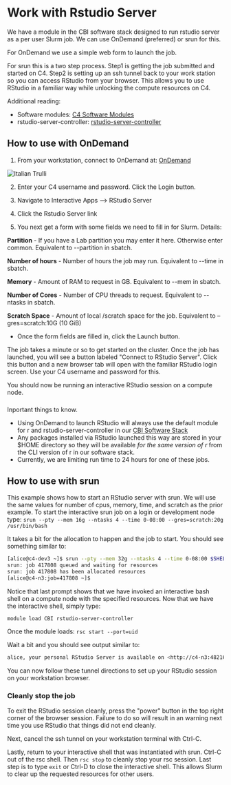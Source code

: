 # Work with Rstudio Server

We have a module in the CBI software stack designed to run rstudio server as a per user Slurm job. We can use OnDemand (preferred) or srun for this. 

For OnDemand we use a simple web form to launch the job.

For srun this is a two step process. Step1 is getting the job submitted and started on C4. Step2 is setting up an ssh tunnel back to your work station so you can access RStudio from your browser. This allows you to use RStudio in a familiar way while unlocking the compute resources on C4.

Additional reading:

- Software modules: <a href="https://www.c4.ucsf.edu/software/software-modules.html">C4 Software Modules</a>
- rstudio-server-controller: <a href="https://github.com/UCSF-CBI/rstudio-server-controller">rstudio-server-controller</a>

## How to use with OnDemand

1. From your workstation, connect to OnDemand at: <a href="https://c4-ondemand1.ucsf.edu">OnDemand</a>

<img src="pic_trulli.jpg" alt="Italian Trulli">

2. Enter your C4 username and password. Click the Login button.
3. Navigate to Interactive Apps --> RStudio Server



4. Click the Rstudio Server link
5. You next get a form with some fields we need to fill in for Slurm. Details:


**Partition** - If you have a Lab partition you may enter it here. Otherwise enter common. Equivalent to --partition in sbatch.

**Number of hours** - Number of hours the job may run. Equivalent to --time in sbatch.

**Memory** - Amount of RAM to request in GB. Equivalent to --mem in sbatch.

**Number of Cores** - Number of CPU threads to request. Equivalent to --ntasks in sbatch.

**Scratch Space** - Amount of local /scratch space for the job. Equivalent to –gres=scratch:10G (10 GiB)


- Once the form fields are filled in, click the Launch button.

The job takes a minute or so to get started on the cluster. Once the job has launched, you will see a button labeled "Connect to RStudio Server". Click this button and a new browser tab will open with the familiar RStudio login screen. Use your C4 username and password for this.

You should now be running an interactive RStudio session on a compute node. 

<div class="alert alert-warning" role="alert" style="margin-top: 3ex">
Inportant things to know.
</div>

- Using OnDemand to launch RStudio will always use the default module for r and rstudio-server-controller in our <a href="https://www.c4.ucsf.edu/software/software-modules.html">CBI Software Stack</a>
- Any packages installed via RStudio launched this way are stored in your $HOME directory so they will be available *for the same version of r* from the CLI version of r in our software stack.
- Currently, we are limiting run time to 24 hours for one of these jobs.

## How to use with srun

This example shows how to start an RStudio server with srun. We will use the same values for number of cpus, memory, time, and scratch as the prior example. To start the interactive srun job on a login or development node type:
`srun --pty --mem 16g --ntasks 4 --time 0-08:00 --gres=scratch:20g /usr/bin/bash`

It takes a bit for the allocation to happen and the job to start. You should see something similar to:
```sh
[alice@c4-dev3 ~]$ srun --pty --mem 32g --ntasks 4 --time 0-08:00 $SHELL
srun: job 417808 queued and waiting for resources
srun: job 417808 has been allocated resources
[alice@c4-n3:job=417808 ~]$ 
```

Notice that last prompt shows that we have invoked an interactive bash shell on a compute node with the specified resources. Now that we have the interactive shell, simply type:

`module load CBI rstudio-server-controller`

Once the module loads:
`rsc start --port=uid`

Wait a bit and you should see output similar to:
```sh
alice, your personal RStudio Server is available on <http://c4-n3:48216>. If you are running from a remote machine without direct access to c4-n3, you can use SSH port forwarding to access the RStudio Server at <http://127.0.0.1:8787> by running 'ssh -L 8787:c4-n3:48216 alice@<login-machine>' in a second terminal. Any R session started times out after being idle for 480 minutes.
```

You can now follow these tunnel directions to set up your RStudio session on your workstation browser.

### Cleanly stop the job

To exit the RStudio session cleanly, press the "power" button in the top right corner of the browser session. Failure to do so will result in an warning next time you use RStudio that things did not end cleanly. 

Next, cancel the ssh tunnel on your workstation terminal with Ctrl-C.

Lastly, return to your interactive shell that was instantiated with srun. Ctrl-C out of the rsc shell. Then `rsc stop` to cleanly stop your rsc session. Last step is to type `exit` or Ctrl-D to close the interactive shell. This allows Slurm to clear up the requested resources for other users.
